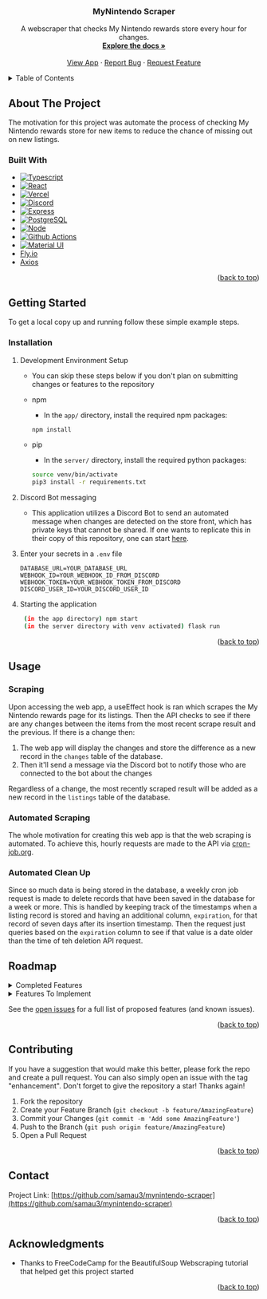 <!-- Improved compatibility of back to top link: See: https://github.com/othneildrew/Best-README-Template/pull/73 -->

<a name="readme-top"></a>

<!--
*** Thanks for checking out the Best-README-Template. If you have a suggestion
*** that would make this better, please fork the repo and create a pull request
*** or simply open an issue with the tag "enhancement".
*** Don't forget to give the project a star!
*** Thanks again! Now go create something AMAZING! :D
-->

<!-- PROJECT SHIELDS -->
<!--
*** I'm using markdown "reference style" links for readability.
*** Reference links are enclosed in brackets [ ] instead of parentheses ( ).
*** See the bottom of this document for the declaration of the reference variables
*** for contributors-url, forks-url, etc. This is an optional, concise syntax you may use.
*** https://www.markdownguide.org/basic-syntax/#reference-style-links
-->

<!-- PROJECT LOGO -->
<br />
<div align="center">

<!-- ![logo](https://user-images.githubusercontent.com/69769431/220485345-82d76424-985e-4948-871a-c847a4f745cb.png) -->

<h3 align="center">MyNintendo Scraper</h3>

  <p align="center">
    A webscraper that checks My Nintendo rewards store every hour for changes.
    <br />
    <a href="https://github.com/samau3/mynintendo-scraper"><strong>Explore the docs »</strong></a>
    <br />
    <br />
    <a href="https://mynintendo-scraper.vercel.app/">View App</a>
    ·
    <a href="https://github.com/samau3/mynintendo-scraper/issues">Report Bug</a>
    ·
    <a href="https://github.com/samau3/mynintendo-scraper/issues">Request Feature</a>
  </p>
</div>

<!-- TABLE OF CONTENTS -->
<details>
  <summary>Table of Contents</summary>
  <ol>
    <li>
      <a href="#about-the-project">About The Project</a>
      <ul>
        <li><a href="#built-with">Built With</a></li>
      </ul>
    </li>
    <li>
      <a href="#getting-started">Getting Started</a>
      <ul>
        <li><a href="#installation">Installation</a></li>
      </ul>
    </li>
    <li><a href="#usage">Usage</a></li>
    <li><a href="#roadmap">Roadmap</a></li>
    <li><a href="#contributing">Contributing</a></li>
    <li><a href="#contact">Contact</a></li>
    <li><a href="#acknowledgments">Acknowledgments</a></li>
  </ol>
</details>

<!-- ABOUT THE PROJECT -->

## About The Project

<div align="center">

<!-- ![homepage](https://user-images.githubusercontent.com/69769431/220259451-28f0a532-a294-4092-bde9-bb8a3734927d.png) -->

</div>


The motivation for this project was automate the process of checking My Nintendo rewards store for new items to reduce the chance of missing out on new listings.

### Built With

- [![Typescript][typescript]][typescript-url]
- [![React][react.js]][react-url]
- [![Vercel][vercel]][vercel-url]
- [![Discord][discord]][discord-url]
- [![Express][express]][express-url]
- [![PostgreSQL][postgresql]][postgresql-url]
- [![Node][node.js]][node-url]
- [![Github Actions][github-actions]][github-actions-url]
- [![Material UI][mui]][mui-url]
- [Fly.io](https://fly.io/)
- [Axios](https://axios-http.com/)

<p align="right">(<a href="#readme-top">back to top</a>)</p>

<!-- GETTING STARTED -->

## Getting Started

To get a local copy up and running follow these simple example steps.

### Installation

1. Development Environment Setup

    - You can skip these steps below if you don't plan on submitting changes or features to the repository

    - npm
      - In the `app/` directory, install the required npm packages:
      ```sh
      npm install
      ```
    - pip
      - In the `server/` directory, install the required python packages:
      ```sh
      source venv/bin/activate
      pip3 install -r requirements.txt
      ```
2. Discord Bot messaging

    - This application utilizes a Discord Bot to send an automated message when changes are detected on the store front, which has private keys that cannot be shared. If one wants to replicate this in their copy of this repository, one can start [here](https://discord.com/developers/docs/resources/webhook).

3. Enter your secrets in a `.env` file

    ```env
    DATABASE_URL=YOUR_DATABASE_URL
    WEBHOOK_ID=YOUR_WEBHOOK_ID_FROM_DISCORD
    WEBHOOK_TOKEN=YOUR_WEBHOOK_TOKEN_FROM_DISCORD
    DISCORD_USER_ID=YOUR_DISCORD_USER_ID
    ```

4. Starting the application 

   ```sh
    (in the app directory) npm start
    (in the server directory with venv activated) flask run
   ```

<p align="right">(<a href="#readme-top">back to top</a>)</p>

<!-- USAGE EXAMPLES -->

## Usage

### Scraping

<div align="center">

</div>

Upon accessing the web app, a useEffect hook is ran which scrapes the My Nintendo rewards page for its listings. Then the API checks to see if there are any changes between the items from the most recent scrape result and the previous. If there is a change then:
  1. The web app will display the changes and store the difference as a new record in the `changes` table of the database. 
  2. Then it'll send a message via the Discord bot to notify those who are connected to the bot about the changes
  
Regardless of a change, the most recently scraped result will be added as a new record in the `listings` table of the database.

### Automated Scraping

The whole motivation for creating this web app is that the web scraping is automated. To achieve this, hourly requests are made to the API via [cron-job.org](https://cron-job.org/en/).

### Automated Clean Up

Since so much data is being stored in the database, a weekly cron job request is made to delete records that have been saved in the database for a week or more. This is handled by keeping track of the timestamps when a listing record is stored and having an additional column, `expiration`, for that record of seven days after its insertion timestamp. Then the request just queries based on the `expiration` column to see if that value is a date older than the time of teh deletion API request.

<!-- ROADMAP -->

## Roadmap

<details>
<summary> Completed Features </summary>

- [x] Start a CI/CD Pipeline
  - [x] Utilize Github Actions to deploy on main branch merge to Fly.io
- [x] Scrape My Nintendo rewards page
  - [x] Get current item listings
- [x] Display any changes to My Nintendo rewards listings
  - [x] Display what has changed
  - [x] Display timestamp of when change occurred
- [x] Display current changes if any
- [x] Utilize a useEffect to scrape as soon as web app is accessed
  - [x] Include a timestamp to show when scrape occurred at time of web app loading

</details>

<details>
<summary>Features To Implement</summary>

- [] Add tests
  - [] Test routes
  - [] Test models
- [] Improve frontend visuals

</details>

See the [open issues](https://github.com/github_username/repo_name/issues) for a full list of proposed features (and known issues).

<p align="right">(<a href="#readme-top">back to top</a>)</p>

<!-- CONTRIBUTING -->

## Contributing

If you have a suggestion that would make this better, please fork the repo and create a pull request. You can also simply open an issue with the tag "enhancement".
Don't forget to give the repository a star! Thanks again!

1. Fork the repository
2. Create your Feature Branch (`git checkout -b feature/AmazingFeature`)
3. Commit your Changes (`git commit -m 'Add some AmazingFeature'`)
4. Push to the Branch (`git push origin feature/AmazingFeature`)
5. Open a Pull Request

<p align="right">(<a href="#readme-top">back to top</a>)</p>

<!-- CONTACT -->

## Contact

Project Link: [https://github.com/samau3/mynintendo-scraper](https://github.com/samau3/mynintendo-scraper)

<p align="right">(<a href="#readme-top">back to top</a>)</p>

<!-- ACKNOWLEDGMENTS -->

## Acknowledgments

- Thanks to FreeCodeCamp for the BeautifulSoup Webscraping tutorial that helped get this project started

<p align="right">(<a href="#readme-top">back to top</a>)</p>

<!-- MARKDOWN LINKS & IMAGES -->
<!-- https://www.markdownguide.org/basic-syntax/#reference-style-links -->

[product-screenshot]: images/screenshot.png
[typescript]: https://img.shields.io/badge/typescript-%23007ACC.svg?style=for-the-badge&logo=typescript&logoColor=white
[typescript-url]: https://www.typescriptlang.org/
[react.js]: https://img.shields.io/badge/React-20232A?style=for-the-badge&logo=react&logoColor=61DAFB
[react-url]: https://reactjs.org/
[node.js]: https://img.shields.io/badge/node.js-6DA55F?style=for-the-badge&logo=node.js&logoColor=white
[node-url]: https://nodejs.org/en/
[discord]: https://img.shields.io/badge/Discord-%235865F2.svg?style=for-the-badge&logo=discord&logoColor=white
[discord-url]: https://discord.com/
[postgresql]: https://img.shields.io/badge/postgres-%23316192.svg?style=for-the-badge&logo=postgresql&logoColor=white
[postgresql-url]: https://www.postgresql.org/
[firebase]: https://img.shields.io/badge/firebase-%23039BE5.svg?style=for-the-badge&logo=firebase
[firebase-url]: https://firebase.google.com/
[express]: https://img.shields.io/badge/express.js-%23404d59.svg?style=for-the-badge&logo=express&logoColor=%2361DAFB
[express-url]: https://expressjs.com/
[github-actions]: https://img.shields.io/badge/github%20actions-%232671E5.svg?style=for-the-badge&logo=githubactions&logoColor=white
[github-actions-url]: https://docs.github.com/en/actions
[vercel]: https://img.shields.io/badge/vercel-%23000000.svg?style=for-the-badge&logo=vercel&logoColor=white
[vercel-url]: https://vercel.com/
[mui]: https://img.shields.io/badge/MUI-%230081CB.svg?style=for-the-badge&logo=mui&logoColor=white
[mui-url]: https://mui.com/
